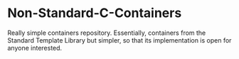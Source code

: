 # Non-Standard-C-Containers
Really simple containers repository. Essentially, containers from the Standard Template Library but simpler, so that its implementation is open for anyone interested.
